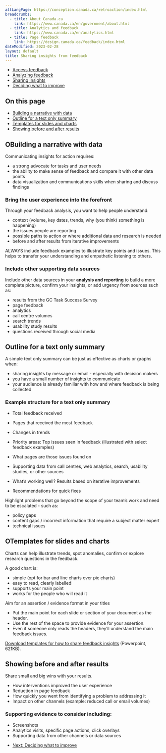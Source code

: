 ```yaml
---
altLangPage: https://conception.canada.ca/retroaction/index.html
breadcrumbs:
  - title: About Canada.ca
    link: https://www.canada.ca/en/government/about.html
  - title: Analytics and feedback
    link: https://www.canada.ca/en/analytics.html
  - title: Page feedback
    link: https://design.canada.ca/feedback/index.html
dateModified: 2023-02-28
layout: default
title: Sharing insights from feedback
---
```


<div class="gc-stp-stp">
  		<div class="row">
  			<ul class="toc lst-spcd col-md-12">
          <li class="col-md-4 col-sm-6"><a class="list-group-item" href="access-feedback.html">Access feedback</a></li>
  								<li class="col-md-4 col-sm-6"><a class="list-group-item" href="analyze-feedback.html">Analyzing feedback</a></li>
  			<li class="col-md-4 col-sm-6"><a class="list-group-item active" href="insights.html">Sharing insights</a></li>
          	<li class="col-md-4 col-sm-6"><a class="list-group-item" href="prioritize.html">Deciding what to improve</a></li>
  			</ul>
  		</div>
</div>
    
## On this page
*   [Building a narrative with data](#building-a-narrative-with-data)
*   [Outline for a text only summary](#outline-for-a-text-only-summary)
*   [Templates for slides and charts](#templates-for-slides-and-charts)
*   [Showing before and after results](#showing-before-and-after-results)

## OBuilding a narrative with data

Communicating insights for action requires:

*   a strong advocate for tasks and user needs
*   the ability to make sense of feedback and compare it with other data points
*   data visualization and communications skills when sharing and discuss findings

### Bring the user experience into the forefront

Through your feedback analysis, you want to help people understand:

*   context (volume, key dates, trends, why (you think) something is happening)
*   the issues people are reporting
*   possible paths to action or where additional data and research is needed
*   before and after results from iterative improvements

ALWAYS include feedback examples to illustrate key points and issues. This helps to transfer your understanding and empathetic listening to others.

### Include other supporting data sources

Include other data sources in your **analysis and reporting** to build a more complete picture, confirm your insights, or add urgency from sources such as:

*   results from the GC Task Success Survey
*   page feedback
*   analytics
*   call centre volumes
*   search trends
*   usability study results
*   questions received through social media

## Outline for a text only summary

A simple text only summary can be just as effective as charts or graphs when:

*   sharing insights by message or email - especially with decision makers
*   you have a small number of insights to communicate
*   your audience is already familiar with how and where feedback is being collected

### Example structure for a text only summary

*   Total feedback received
*   Pages that received the most feedback
*   Changes in trends
*   Priority areas: Top issues seen in feedback (illustrated with select feedback examples)

  *   What pages are those issues found on
  *   Supporting data from call centres, web analytics, search, usability studies, or other sources

*   What’s working well? Results based on iterative improvements
*   Recommendations for quick fixes

Highlight problems that go beyond the scope of your team’s work and need to be escalated - such as:

*   policy gaps
*   content gaps / incorrect information that require a subject matter expert
*   technical issues

## OTemplates for slides and charts

Charts can help illustrate trends, spot anomalies, confirm or explore research questions in the feedback.

A good chart is:

*   simple (opt for bar and line charts over pie charts)
*   easy to read, clearly labelled
*   supports your main point
*   works for the people who will read it

Aim for an assertion / evidence format in your titles

*   Put the main point for each slide or section of your document as the header.
*   Use the rest of the space to provide evidence for your assertion.
*   Even if someone only reads the headers, they’ll understand the main feedback issues.

[Download templates for how to share feedback insights](images/templates-sharing-data.pptx) (Powerpoint, 621KB).

## Showing before and after results

Share small and big wins with your results.

*   How interventions improved the user experience
*   Reduction in page feedback
*   How quickly you went from identifying a problem to addressing it
*   Impact on other channels (example: reduced call or email volumes)

### Supporting evidence to consider including:

*   Screenshots
*   Analytics visits, specific page actions, click overlays
*   Supporting data from other channels or data sources


<nav role="navigation" class="mrgn-bttm-lg">
    <ul class="pager">
      <li class="next"><a href="prioritize.html" rel="next">Next: Deciding what to improve</a></li>
    </ul>
</nav>